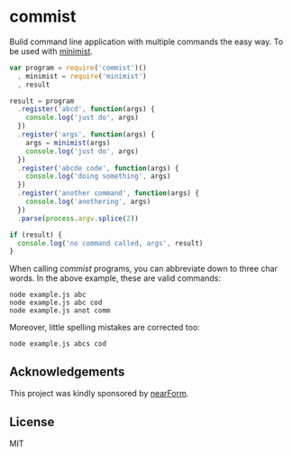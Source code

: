 # commist

Build command line application with multiple commands the easy way. To be used with [minimist](http://npm.im/minimist).

```javascript
var program = require('commist')()
  , minimist = require('minimist')
  , result

result = program
  .register('abcd', function(args) {
    console.log('just do', args)
  })
  .register('args', function(args) {
    args = minimist(args)
    console.log('just do', args)
  })
  .register('abcde code', function(args) {
    console.log('doing something', args)
  })
  .register('another command', function(args) {
    console.log('anothering', args)
  })
  .parse(process.argv.splice(2))

if (result) {
  console.log('no command called, args', result)
}
```

When calling _commist_ programs, you can abbreviate down to three char words. In the above example, these are valid commands:

```text
node example.js abc
node example.js abc cod
node example.js anot comm
```

Moreover, little spelling mistakes are corrected too:

```text
node example.js abcs cod
```

## Acknowledgements

This project was kindly sponsored by [nearForm](http://nearform.com).

## License

MIT

